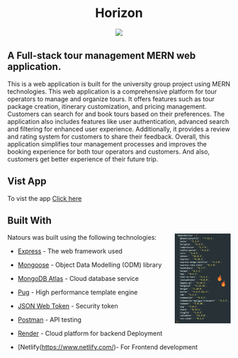 <h1 align="center">Horizon</h1>
<p align=center>
   <img src="https://github.com/Dhruv110903/CoinVerse/assets/93207042/f4757368-be85-4c23-8834-30a5fd24df51" width="20%"
</p> 
   
## A Full-stack tour management MERN web application.
This is a web application is built for the university group project using MERN technologies.
This web application is a comprehensive platform for tour operators to manage and organize tours. It offers features such as tour package creation, itinerary customization, and pricing management. Customers can search for and book tours based on their preferences. The application also includes features like user authentication, advanced search and filtering for enhanced user experience. Additionally, it provides a review and rating system for customers to share their feedback. Overall, this application simplifies tour management processes and improves the booking experience for both tour operators and customers. And also, customers get better experience of their future trip.
     

## Vist App
To vist the app <a href=https://horizon1.netlify.app/home>Click here </a>

## Built With
<img align="right" alt="GIF"  src="https://github.com/MAES-Pyramids/Natours-Course-Node/blob/master/.ReadMeResources/Photos/dependencies.png"  width="25%" /> 

Natours was built using the following technologies:
* [Express](http://expressjs.com/) - The web framework used 
* [Mongoose](https://mongoosejs.com/) - Object Data Modelling (ODM) library
* [MongoDB Atlas](https://www.mongodb.com/cloud/atlas) - Cloud database service
* [Pug](https://pugjs.org/api/getting-started.html) - High performance template engine
* [JSON Web Token](https://jwt.io/) - Security token


* [Postman](https://www.getpostman.com/) - API testing

* [Render](https://render.com/) - Cloud platform for backend Deployment
* [Netlify(https://www.netlify.com/)- For Frontend development
```
